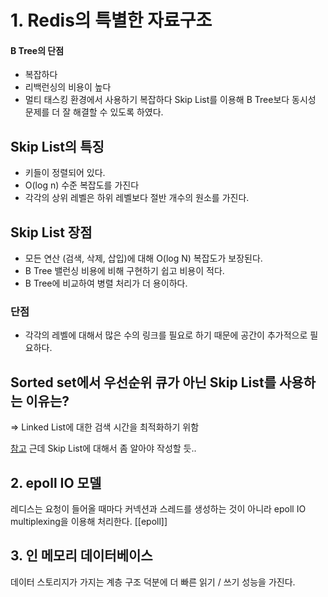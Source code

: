 # 1. Redis의 특별한 자료구조
#### B Tree의 단점
- 복잡하다
- 리백런싱의 비용이 높다
- 멀티 태스킹 환경에서 사용하기 복잡하다
Skip List를 이용해 B Tree보다 동시성 문제를 더 잘 해결할 수 있도록 하였다.
## Skip List의 특징
- 키들이 정렬되어 있다.
- O(log n) 수준 복잡도를 가진다
- 각각의 상위 레벨은 하위 레벨보다 절반 개수의 원소를 가진다.
## Skip List 장점
- 모든 연산 (검색, 삭제, 삽입)에 대해 O(log N) 복잡도가 보장된다.
- B Tree 밸런싱 비용에 비해 구현하기 쉽고 비용이 적다.
- B Tree에 비교하여 병렬 처리가 더 용이하다.
### 단점
- 각각의 레벨에 대해서 많은 수의 링크를 필요로 하기 때문에 공간이 추가적으로 필요하다.
## Sorted set에서 우선순위 큐가 아닌 Skip List를 사용하는 이유는?
=> Linked List에 대한 검색 시간을 최적화하기 위함

[참고](https://velog.io/@redjen/%EB%A0%88%EB%94%94%EC%8A%A4%EB%8A%94-%EC%99%9C-%EB%B9%A0%EB%A5%BC%EA%B9%8C) 근데 Skip List에 대해서 좀 알아야 작성할 듯..

## 2. epoll  IO 모델
레디스는 요청이 들어올 때마다 커넥션과 스레드를 생성하는 것이 아니라 epoll IO multiplexing을 이용해 처리한다.
[[epoll]]

## 3. 인 메모리 데이터베이스
데이터 스토리지가 가지는 계층 구조 덕분에 더 빠른 읽기 / 쓰기 성능을 가진다.